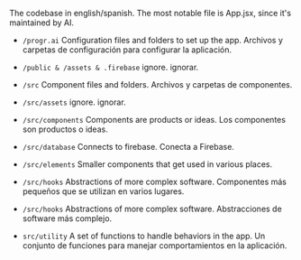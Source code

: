 The codebase in english/spanish.
The most notable file is App.jsx, since it's maintained by AI.

- `/progr.ai`
  Configuration files and folders to set up the app.
  Archivos y carpetas de configuración para configurar la aplicación.

- `/public & /assets & .firebase`
  ignore.
  ignorar.

- `/src`
  Component files and folders.
  Archivos y carpetas de componentes.

- `/src/assets`
  ignore.
  ignorar.

- `/src/components`
  Components are products or ideas.
  Los componentes son productos o ideas.

- `/src/database`
  Connects to firebase.
  Conecta a Firebase.

- `/src/elements`
  Smaller components that get used in various places.

- `/src/hooks`
  Abstractions of more complex software.
  Componentes más pequeños que se utilizan en varios lugares.

- `/src/hooks`
  Abstractions of more complex software.
  Abstracciones de software más complejo.

- `src/utility`
  A set of functions to handle behaviors in the app.
  Un conjunto de funciones para manejar comportamientos en la aplicación.
